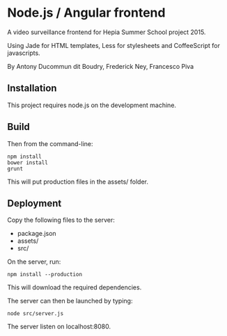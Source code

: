 Node.js / Angular frontend
==========================

A video surveillance frontend for Hepia Summer School project 2015.

Using Jade for HTML templates, Less for stylesheets and CoffeeScript
for javascripts.

By Antony Ducommun dit Boudry, Frederick Ney, Francesco Piva


Installation
------------

This project requires node.js on the development machine.


Build
-----

Then from the command-line:

    npm install
    bower install
    grunt

This will put production files in the assets/ folder.


Deployment
----------

Copy the following files to the server:

* package.json
* assets/
* src/

On the server, run:

    npm install --production

This will download the required dependencies.

The server can then be launched by typing:

    node src/server.js

The server listen on localhost:8080.
